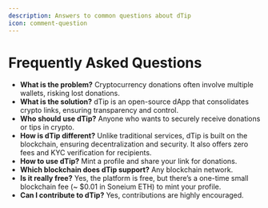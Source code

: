 ```yaml
---
description: Answers to common questions about dTip
icon: comment-question
---
```


# Frequently Asked Questions

* **What is the problem?** Cryptocurrency donations often involve multiple wallets, risking lost donations.
* **What is the solution?** dTip is an open-source dApp that consolidates crypto links, ensuring transparency and control.
* **Who should use dTip?** Anyone who wants to securely receive donations or tips in crypto.
* **How is dTip different?** Unlike traditional services, dTip is built on the blockchain, ensuring decentralization and security. It also offers zero fees and KYC verification for recipients.
* **How to use dTip?** Mint a profile and share your link for donations.
* **Which blockchain does dTip support?** Any blockchain network.
* **Is it really free?** Yes, the platform is free, but there’s a one-time small blockchain fee (\~ $0.01 in Soneium ETH) to mint your profile.
* **Can I contribute to dTip?** Yes, contributions are highly encouraged.

